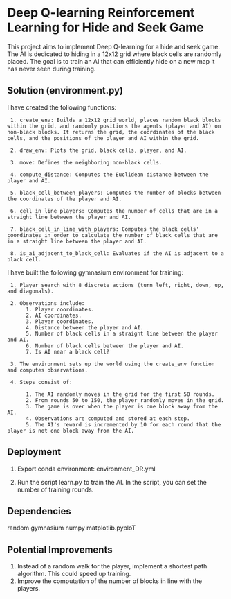# Deep Q-learning Reinforcement Learning for Hide and Seek Game

This project aims to implement Deep Q-learning for a hide and seek game. The AI is dedicated to hiding in a 12x12 grid where black cells are randomly placed. The goal is to train an AI that can efficiently hide on a new map it has never seen during training.

## Solution (environment.py)

I have created the following functions:

     1. create_env: Builds a 12x12 grid world, places random black blocks within the grid, and randomly positions the agents (player and AI) on non-black blocks. It returns the grid, the coordinates of the black cells, and the positions of the player and AI within the grid.

     2. draw_env: Plots the grid, black cells, player, and AI.

     3. move: Defines the neighboring non-black cells.

     4. compute_distance: Computes the Euclidean distance between the player and AI.

     5. black_cell_between_players: Computes the number of blocks between the coordinates of the player and AI.

     6. cell_in_line_players: Computes the number of cells that are in a straight line between the player and AI.

     7. black_cell_in_line_with_players: Computes the black cells' coordinates in order to calculate the number of black cells that are in a straight line between the player and AI.

     8. is_ai_adjacent_to_black_cell: Evaluates if the AI is adjacent to a black cell.
     
I have built the following gymnasium environment for training:

     1. Player search with 8 discrete actions (turn left, right, down, up, and diagonals).

     2. Observations include:
          1. Player coordinates.
          2. AI coordinates.
          3. Player coordinates.
          4. Distance between the player and AI.
          5. Number of black cells in a straight line between the player and AI.
          6. Number of black cells between the player and AI.
          7. Is AI near a black cell?
          
     3. The environment sets up the world using the create_env function and computes observations.

     4. Steps consist of:

          1. The AI randomly moves in the grid for the first 50 rounds.
          2. From rounds 50 to 150, the player randomly moves in the grid.
          3. The game is over when the player is one block away from the AI.
          4. Observations are computed and stored at each step.
          5. The AI's reward is incremented by 10 for each round that the player is not one block away from the AI.

## Deployment

1. Export conda environment: environment_DR.yml
   
3. Run the script learn.py to train the AI. In the script, you can set the number of training rounds.

## Dependencies

random gymnasium numpy matplotlib.pyploT

## Potential Improvements

1. Instead of a random walk for the player, implement a shortest path algorithm. This could speed up training.
2. Improve the computation of the number of blocks in line with the players.
